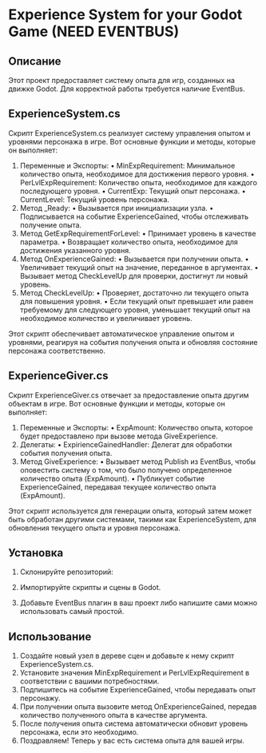 # Experience System for your Godot Game (NEED EVENTBUS)

## Описание
Этот проект предоставляет систему опыта для игр, созданных на движке Godot. Для корректной работы требуется наличие EventBus.
## ExperienceSystem.cs
Скрипт ExperienceSystem.cs реализует систему управления опытом и уровнями персонажа в игре. Вот основные функции и методы, которые он выполняет:

1.	Переменные и Экспорты:
•	MinExpRequirement: Минимальное количество опыта, необходимое для достижения первого уровня.
•	PerLvlExpRequirement: Количество опыта, необходимое для каждого последующего уровня.
•	CurrentExp: Текущий опыт персонажа.
•	CurrentLevel: Текущий уровень персонажа.
2.	Метод _Ready:
•	Вызывается при инициализации узла.
•	Подписывается на событие ExperienceGained, чтобы отслеживать получение опыта.
3.	Метод GetExpRequirementForLevel:
•	Принимает уровень в качестве параметра.
•	Возвращает количество опыта, необходимое для достижения указанного уровня.
4.	Метод OnExperienceGained:
•	Вызывается при получении опыта.
•	Увеличивает текущий опыт на значение, переданное в аргументах.
•	Вызывает метод CheckLevelUp для проверки, достигнут ли новый уровень.
5.	Метод CheckLevelUp:
•	Проверяет, достаточно ли текущего опыта для повышения уровня.
•	Если текущий опыт превышает или равен требуемому для следующего уровня, уменьшает текущий опыт на необходимое количество и увеличивает уровень.

Этот скрипт обеспечивает автоматическое управление опытом и уровнями, реагируя на события получения опыта и обновляя состояние персонажа соответственно.

## ExperienceGiver.cs
Скрипт ExperienceGiver.cs отвечает за предоставление опыта другим объектам в игре. Вот основные функции и методы, которые он выполняет:

1.	Переменные и Экспорты:
•	ExpAmount: Количество опыта, которое будет предоставлено при вызове метода GiveExperience.
2.	Делегаты:
•	ExpirienceGainedHandler: Делегат для обработки события получения опыта.
3.	Метод GiveExperience:
•	Вызывает метод Publish из EventBus, чтобы оповестить систему о том, что было получено определенное количество опыта (ExpAmount).
•	Публикует событие ExperienceGained, передавая текущее количество опыта (ExpAmount).

Этот скрипт используется для генерации опыта, который затем может быть обработан другими системами, такими как ExperienceSystem, для обновления текущего опыта и уровня персонажа.

## Установка
1. Склонируйте репозиторий:
    
2. Импортируйте скрипты и сцены в Godot.
3. Добавьте EventBus плагин в ваш проект либо напишите сами можно использовать самый простой.

## Использование
1. Создайте новый узел в дереве сцен и добавьте к нему скрипт ExperienceSystem.cs.
2. Установите значения MinExpRequirement и PerLvlExpRequirement в соответствии с вашими потребностями.
3. Подпишитесь на событие ExperienceGained, чтобы передавать опыт персонажу.
4. При получении опыта вызовите метод OnExperienceGained, передав количество полученного опыта в качестве аргумента.
5. После получения опыта система автоматически обновит уровень персонажа, если это необходимо.
6. Поздравляем! Теперь у вас есть система опыта для вашей игры.